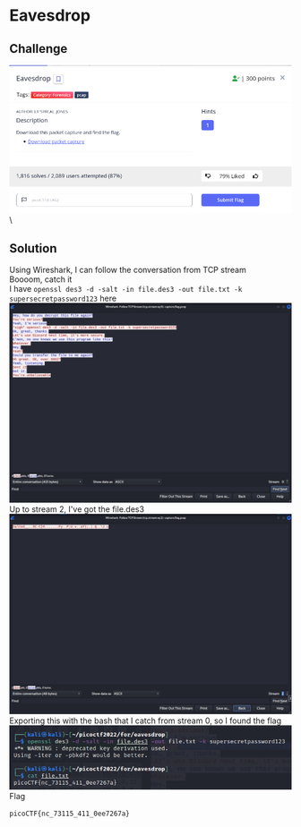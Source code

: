 # Eavesdrop

## Challenge
![alt text](https://github.com/TwentySick/CTF/blob/b669ec453994feba5264f936b86cfe0406d31c54/PicoCTF/picoctf2022/forensics/Eavesdrop/images/challenge.png)\
## Solution

Using Wireshark, I can follow the conversation from TCP stream\
Boooom, catch it\
I have ```openssl des3 -d -salt -in file.des3 -out file.txt -k supersecretpassword123``` here\
![alt text](https://github.com/TwentySick/CTF/blob/b669ec453994feba5264f936b86cfe0406d31c54/PicoCTF/picoctf2022/forensics/Eavesdrop/images/stream_0.png)\
Up to stream 2, I've got the file.des3\
![alt text](https://github.com/TwentySick/CTF/blob/b669ec453994feba5264f936b86cfe0406d31c54/PicoCTF/picoctf2022/forensics/Eavesdrop/images/stream_3.png)\
Exporting this with the bash that I catch from stream 0, so I found the flag\
![alt text](https://github.com/TwentySick/CTF/blob/b669ec453994feba5264f936b86cfe0406d31c54/PicoCTF/picoctf2022/forensics/Eavesdrop/images/out.png)\
Flag
```
picoCTF{nc_73115_411_0ee7267a}
```

